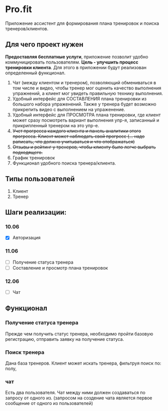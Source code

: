 # Pro.fit
Приложение ассистент для формирования плана тренировок и поиска тренеров/клиентов.

## Для чего проект нужен
**Предоставляя бесплатные услуги**, приложение позволит удобно коммуницировать пользователям.
**Цель - улучшить процесс тренировки клиента**. Для этого в приложении будут реализован определенный функционал. 
1. Чат (между клиентом и тренером), позволяющий обмениваться в том числе и видео, чтобы тренер мог оценить
качество выполнения упражнений, а клиент мог увидеть правильную технику выполнения.
2. Удобный интерфейс для СОСТАВЛЕНИЯ плана тренировки из большого набора упраженений. Также у тренера будет
возможно прикрепить видео с выполнением на упраженение.
3. Удобный интерфейс для ПРОСМОТРА плана тренировки, где клиент может сразу посмотреть вариант выполнения упр-я, 
записанный и прикрипленный тренером на это упр-е.
4. ~~Учет прогресса каждого клиента и панель аналитики этого прогресса. Клиент может наблюдать свой прогресс
   (... надо раписать, что должно учитываться и что отображаться)~~
5. ~~Отзывы и рейтинг у тренеров, чтобы клиенту было легче выбрать подходящего.~~
6. График тренировок
7. Функционал удобного поиска тренера/клиента.


## Типы пользователей
1. Клиент
2. Тренер

## Шаги реализации:
### 10.06
- [x] Авторизация 
### 11.06
- [ ] Получение статуса тренера
- [ ] Составление и просмотр плана тренировок
### 12.06
- [ ] Чат

## Функционал
### Получение статуса тренера
Прежде чем получить статус тренера, необходимо пройти базовую регистрацию,
отправить заявку на получение статуса.

### Поиск тренера
Дана база тренеров. Клиент может искать тренера, фильтруя поиск по: полу, 


### чат
Есть два пользователя. Чат между ними должен создаваться по запросу от одного из. 
(запросом на создение чата является первое сообщение от одного из пользователей)
